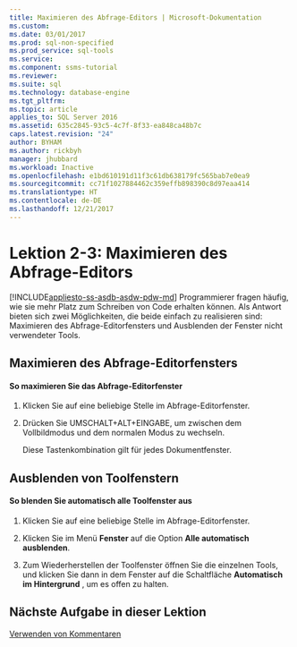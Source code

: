 ```yaml
---
title: Maximieren des Abfrage-Editors | Microsoft-Dokumentation
ms.custom: 
ms.date: 03/01/2017
ms.prod: sql-non-specified
ms.prod_service: sql-tools
ms.service: 
ms.component: ssms-tutorial
ms.reviewer: 
ms.suite: sql
ms.technology: database-engine
ms.tgt_pltfrm: 
ms.topic: article
applies_to: SQL Server 2016
ms.assetid: 635c2845-93c5-4c7f-8f33-ea848ca48b7c
caps.latest.revision: "24"
author: BYHAM
ms.author: rickbyh
manager: jhubbard
ms.workload: Inactive
ms.openlocfilehash: e1bd610191d11f3c61db638179fc565bab7e0ea9
ms.sourcegitcommit: cc71f1027884462c359effb898390c8d97eaa414
ms.translationtype: HT
ms.contentlocale: de-DE
ms.lasthandoff: 12/21/2017
---
```

# <a name="lesson-2-3---maximizing-query-editor"></a>Lektion 2-3: Maximieren des Abfrage-Editors
[!INCLUDE[appliesto-ss-asdb-asdw-pdw-md](../../includes/appliesto-ss-asdb-asdw-pdw-md.md)] Programmierer fragen häufig, wie sie mehr Platz zum Schreiben von Code erhalten können. Als Antwort bieten sich zwei Möglichkeiten, die beide einfach zu realisieren sind: Maximieren des Abfrage-Editorfensters und Ausblenden der Fenster nicht verwendeter Tools.  
  
## <a name="maximizing-the-query-editor-window"></a>Maximieren des Abfrage-Editorfensters  
  
#### <a name="to-maximize-the-query-editor-window"></a>So maximieren Sie das Abfrage-Editorfenster  
  
1.  Klicken Sie auf eine beliebige Stelle im Abfrage-Editorfenster.  
  
2.  Drücken Sie UMSCHALT+ALT+EINGABE, um zwischen dem Vollbildmodus und dem normalen Modus zu wechseln.  
  
    Diese Tastenkombination gilt für jedes Dokumentfenster.  
  
## <a name="hiding-tool-windows"></a>Ausblenden von Toolfenstern  
  
#### <a name="to-automatically-hide-all-tool-windows"></a>So blenden Sie automatisch alle Toolfenster aus  
  
1.  Klicken Sie auf eine beliebige Stelle im Abfrage-Editorfenster.  
  
2.  Klicken Sie im Menü **Fenster** auf die Option **Alle automatisch ausblenden**.  
  
3.  Zum Wiederherstellen der Toolfenster öffnen Sie die einzelnen Tools, und klicken Sie dann in dem Fenster auf die Schaltfläche **Automatisch im Hintergrund** , um es offen zu halten.  
  
## <a name="next-task-in-lesson"></a>Nächste Aufgabe in dieser Lektion  
[Verwenden von Kommentaren](../../tools/sql-server-management-studio/lesson-2-4-using-comments.md)  
  
  
  
